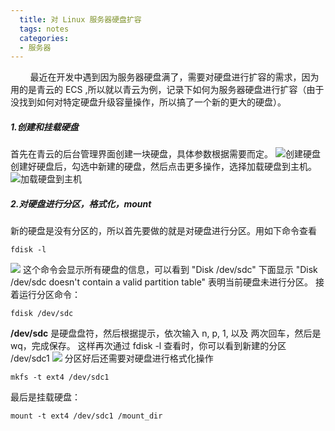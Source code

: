 ```yaml
---
  title: 对 Linux 服务器硬盘扩容
  tags: notes
  categories:
  - 服务器
---
```

&nbsp;&nbsp;&nbsp;&nbsp;&nbsp;&nbsp;&nbsp;&nbsp;最近在开发中遇到因为服务器硬盘满了，需要对硬盘进行扩容的需求，因为用的是青云的 ECS ,所以就以青云为例，记录下如何为服务器硬盘进行扩容（由于没找到如何对特定硬盘升级容量操作，所以搞了一个新的更大的硬盘）。

##### 1.创建和挂载硬盘
首先在青云的后台管理界面创建一块硬盘，具体参数根据需要而定。
![创建硬盘](/images/create_disk.png)
创建好硬盘后，勾选中新建的硬盘，然后点击更多操作，选择加载硬盘到主机。
![加载硬盘到主机](/images/mount_disk.png)
##### 2.对硬盘进行分区，格式化，mount
新的硬盘是没有分区的，所以首先要做的就是对硬盘进行分区。用如下命令查看
```
fdisk -l
```
![](/images/console_shotcut_1.png)
这个命令会显示所有硬盘的信息，可以看到 "Disk /dev/sdc" 下面显示 "Disk /dev/sdc doesn't contain a valid partition table" 表明当前硬盘未进行分区。
接着运行分区命令：
```
fdisk /dev/sdc
```
**/dev/sdc** 是硬盘盘符，然后根据提示，依次输入 n, p, 1, 以及 两次回车，然后是 wq，完成保存。 这样再次通过 fdisk -l 查看时，你可以看到新建的分区 /dev/sdc1
![](/images/console_shotcut_2.png)
分区好后还需要对硬盘进行格式化操作
```
mkfs -t ext4 /dev/sdc1
```
最后是挂载硬盘：
```
mount -t ext4 /dev/sdc1 /mount_dir
```
